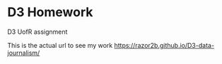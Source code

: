# D3 Homework
D3 UofR assignment

This is the actual url to see my work https://razor2b.github.io/D3-data-journalism/